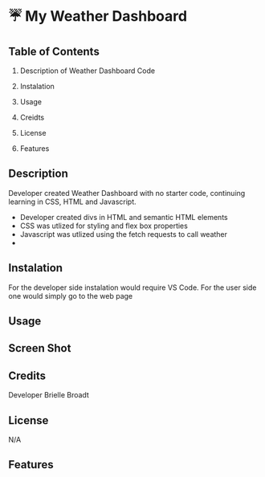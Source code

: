 # ☔  My Weather Dashboard

## Table of Contents

1. Description of Weather Dashboard Code

2. Instalation

3. Usage

4. Creidts

5. License

6. Features

## Description
Developer created Weather Dashboard with  no starter code, continuing learning in CSS, HTML and Javascript.
* Developer created divs in HTML and semantic HTML elements 
* CSS was utlized for styling and flex box properties
* Javascript was utlized using the fetch requests to call weather
*

## Instalation
For the developer side instalation would require VS Code. For the user side one would simply go to the web page

## Usage

## Screen Shot




## Credits
Developer Brielle Broadt

## License 
N/A
## Features